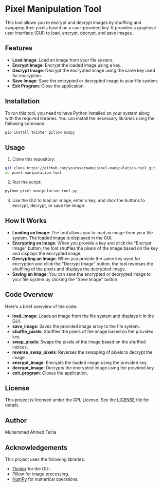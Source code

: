 
# Pixel Manipulation Tool

This tool allows you to encrypt and decrypt images by shuffling and swapping their pixels based on a user-provided key. It provides a graphical user interface (GUI) to load, encrypt, decrypt, and save images.

## Features

- **Load Image**: Load an image from your file system.
- **Encrypt Image**: Encrypt the loaded image using a key.
- **Decrypt Image**: Decrypt the encrypted image using the same key used for encryption.
- **Save Image**: Save the encrypted or decrypted image to your file system.
- **Exit Program**: Close the application.

## Installation

To run this tool, you need to have Python installed on your system along with the required libraries. You can install the necessary libraries using the following command:

```bash
pip install tkinter pillow numpy
```

## Usage

1. Clone this repository:

```bash
git clone https://github.com/yourusername/pixel-manipulation-tool.git
cd pixel-manipulation-tool
```

2. Run the script:

```bash
python pixel_manipulation_tool.py
```

3. Use the GUI to load an image, enter a key, and click the buttons to encrypt, decrypt, or save the image.

## How It Works

- **Loading an Image**: The tool allows you to load an image from your file system. The loaded image is displayed in the GUI.
- **Encrypting an Image**: When you provide a key and click the "Encrypt Image" button, the tool shuffles the pixels of the image based on the key and displays the encrypted image.
- **Decrypting an Image**: When you provide the same key used for encryption and click the "Decrypt Image" button, the tool reverses the shuffling of the pixels and displays the decrypted image.
- **Saving an Image**: You can save the encrypted or decrypted image to your file system by clicking the "Save Image" button.

## Code Overview

Here's a brief overview of the code:

- **load_image**: Loads an image from the file system and displays it in the GUI.
- **save_image**: Saves the provided image array to the file system.
- **shuffle_pixels**: Shuffles the pixels of the image based on the provided key.
- **swap_pixels**: Swaps the pixels of the image based on the shuffled indices.
- **reverse_swap_pixels**: Reverses the swapping of pixels to decrypt the image.
- **encrypt_image**: Encrypts the loaded image using the provided key.
- **decrypt_image**: Decrypts the encrypted image using the provided key.
- **exit_program**: Closes the application.



## License

This project is licensed under the GPL License. See the [LICENSE](LICENSE) file for details.

## Author

Muhammad Ahmed Talha 


## Acknowledgements

This project uses the following libraries:
- [Tkinter](https://docs.python.org/3/library/tkinter.html) for the GUI.
- [Pillow](https://pillow.readthedocs.io/en/stable/) for image processing.
- [NumPy](https://numpy.org/) for numerical operations.

```
